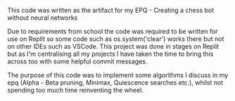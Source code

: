 This code was written as the artifact for my EPQ - Creating a chess bot without neural networks

Due to requirements from school the code was required to be written for use on Replit so some code such as os.system('clear') works there but not 
on other IDEs such as VSCode. This project was done in stages on Replit but as I'm centralising all my projects I have taken the time to bring this
across too with some helpful commit messages.

The purpose of this code was to implement some algorithms I discuss in my epq (Alpha - Beta pruning, Minimax, Quiescence searches etc.), whilst not 
spending too much time reinventing the wheel.

